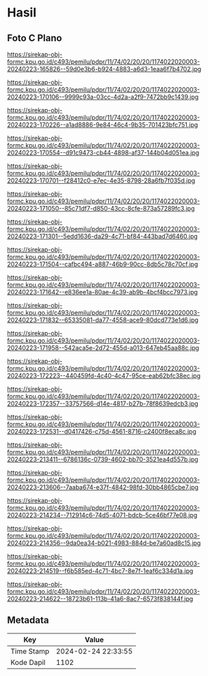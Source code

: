 # Hasil

## Foto C Plano

https://sirekap-obj-formc.kpu.go.id/c493/pemilu/pdpr/11/74/02/20/20/1174022020003-20240223-165826--59d0e3b6-b924-4883-a6d3-1eaa6f7b4702.jpg

https://sirekap-obj-formc.kpu.go.id/c493/pemilu/pdpr/11/74/02/20/20/1174022020003-20240223-170106--9999c93a-03cc-4d2a-a2f9-7472bb9c1439.jpg

https://sirekap-obj-formc.kpu.go.id/c493/pemilu/pdpr/11/74/02/20/20/1174022020003-20240223-170226--a1ad8886-9e84-46c4-9b35-701423bfc751.jpg

https://sirekap-obj-formc.kpu.go.id/c493/pemilu/pdpr/11/74/02/20/20/1174022020003-20240223-170554--d91c9473-cb44-4898-af37-144b04d051ea.jpg

https://sirekap-obj-formc.kpu.go.id/c493/pemilu/pdpr/11/74/02/20/20/1174022020003-20240223-170701--f28412c0-e7ec-4e35-8798-28a6fb7f035d.jpg

https://sirekap-obj-formc.kpu.go.id/c493/pemilu/pdpr/11/74/02/20/20/1174022020003-20240223-171050--85c71df7-d850-43cc-8cfe-873a57289fc3.jpg

https://sirekap-obj-formc.kpu.go.id/c493/pemilu/pdpr/11/74/02/20/20/1174022020003-20240223-171301--5edd1636-da29-4c71-bf84-443bad7d6460.jpg

https://sirekap-obj-formc.kpu.go.id/c493/pemilu/pdpr/11/74/02/20/20/1174022020003-20240223-171504--cafbc494-a887-46b9-90cc-8db5c78c70cf.jpg

https://sirekap-obj-formc.kpu.go.id/c493/pemilu/pdpr/11/74/02/20/20/1174022020003-20240223-171642--e836ee1a-80ae-4c39-ab9b-4bcf4bcc7973.jpg

https://sirekap-obj-formc.kpu.go.id/c493/pemilu/pdpr/11/74/02/20/20/1174022020003-20240223-171832--65335081-da77-4558-ace9-80dcd773e1d6.jpg

https://sirekap-obj-formc.kpu.go.id/c493/pemilu/pdpr/11/74/02/20/20/1174022020003-20240223-171958--542aca5e-2d72-455d-a013-647eb45aa88c.jpg

https://sirekap-obj-formc.kpu.go.id/c493/pemilu/pdpr/11/74/02/20/20/1174022020003-20240223-172223--440459fd-4c40-4c47-95ce-eab62bfc38ec.jpg

https://sirekap-obj-formc.kpu.go.id/c493/pemilu/pdpr/11/74/02/20/20/1174022020003-20240223-172357--33757566-d14e-4817-b27b-78f8639edcb3.jpg

https://sirekap-obj-formc.kpu.go.id/c493/pemilu/pdpr/11/74/02/20/20/1174022020003-20240223-172531--d0417426-c75d-4561-8716-c2400f8eca8c.jpg

https://sirekap-obj-formc.kpu.go.id/c493/pemilu/pdpr/11/74/02/20/20/1174022020003-20240223-213411--6786136c-0739-4602-bb70-3521ea4d557b.jpg

https://sirekap-obj-formc.kpu.go.id/c493/pemilu/pdpr/11/74/02/20/20/1174022020003-20240223-213606--7aaba674-e37f-4842-98fd-30bb4865cbe7.jpg

https://sirekap-obj-formc.kpu.go.id/c493/pemilu/pdpr/11/74/02/20/20/1174022020003-20240223-214234--712914c6-74d5-4071-bdcb-5ce46bf77e08.jpg

https://sirekap-obj-formc.kpu.go.id/c493/pemilu/pdpr/11/74/02/20/20/1174022020003-20240223-214356--9da0ea34-b021-4983-884d-be7a60ad8c15.jpg

https://sirekap-obj-formc.kpu.go.id/c493/pemilu/pdpr/11/74/02/20/20/1174022020003-20240223-214519--f6b585ed-4c71-4bc7-8e7f-1eaf6c334d1a.jpg

https://sirekap-obj-formc.kpu.go.id/c493/pemilu/pdpr/11/74/02/20/20/1174022020003-20240223-214622--18723b61-113b-41a6-8ac7-6573f838144f.jpg


## Metadata

| Key        | Value               |
| ---------- | ------------------- |
| Time Stamp | 2024-02-24 22:33:55 |
| Kode Dapil | 1102                |



